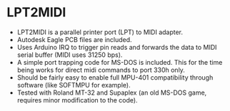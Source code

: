 # LPT2MIDI
- LPT2MIDI is a parallel printer port (LPT) to MIDI adapter.
- Autodesk Eagle PCB files are included.
- Uses Arduino IRQ to trigger pin reads and forwards the data to MIDI serial buffer (MIDI uses 31250 bps).
- A simple port trapping code for MS-DOS is included. This for the time being works for direct midi commands to port 330h only.
- Should be fairly easy to enable full MPU-401 compatibility through software (like SOFTMPU for example).
- Tested with Roland MT-32 and Supaplex (an old MS-DOS game, requires minor modification to the code).
